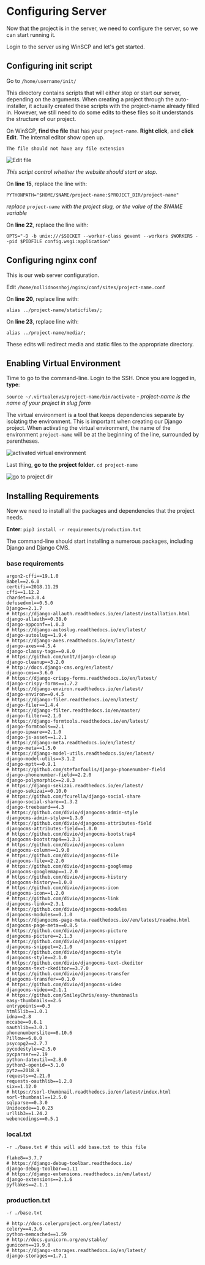 # Configuring Server

Now that the project is in the server, we need to configure the server, so we can start running it.

Login to the server using WinSCP and let's get started.

## Configuring init script

Go to `/home/username/init/`

This directory contains scripts that will either stop or start our server, depending on the arguments. When creating a project through the auto-installer, it actually created these scripts with the project-name already filled in. However, we still need to do some edits to these files so it understands the structure of our project.

On WinSCP, **find the file** that has your `project-name`. **Right click**, and **click Edit**. The internal editor show open up.

    The file should not have any file extension

![Edit file](https://i.imgur.com/DDvp3cx.png)

*This script control whether the website should start or stop.*

On **line 15**, replace the line with:

`PYTHONPATH="$HOME/$NAME/project-name:$PROJECT_DIR/project-name"`

*replace `project-name` with the project slug, or the value of the $NAME variable*

On **line 22**, replace the line with:

`OPTS="-D -b unix:///$SOCKET --worker-class gevent --workers $WORKERS --pid $PIDFILE config.wsgi:application"`

## Configuring nginx conf

This is our web server configuration.

Edit `/home/nollidnosnhoj/nginx/conf/sites/project-name.conf`

On **line 20**, replace line with:

`alias ../project-name/staticfiles/;`

On **line 23**, replace line with:

`alias ../project-name/media/;`

These edits will redirect media and static files to the appropriate directory.

## Enabling Virtual Environment

Time to go to the command-line. Login to the SSH. Once you are logged in, **type**:

`source ~/.virtualenvs/project-name/bin/activate` - *project-name is the name of your project in slug form*

The virtual environment is a tool that keeps dependencies separate by isolating the environment. This is important when creating our Django project. When activating the virtual environment, the name of the environment `project-name` will be at the beginning of the line, surrounded by parentheses. 

![activated virtual environment](https://i.imgur.com/7jUi2yW.png)

Last thing, **go to the project folder**. `cd project-name`

![go to project dir](https://i.imgur.com/m9klnQA.png)

## Installing Requirements

Now we need to install all the packages and dependencies that the project needs.

**Enter**: `pip3 install -r requirements/production.txt`

The command-line should start installing a numerous packages, including Django and Django CMS.

### base requirements

    argon2-cffi==19.1.0
    Babel==2.6.0
    certifi==2018.11.29
    cffi==1.12.2
    chardet==3.0.4
    defusedxml==0.5.0
    Django==2.1.7
    # https://django-allauth.readthedocs.io/en/latest/installation.html
    django-allauth==0.38.0
    django-appconf==1.0.3
    # https://django-autoslug.readthedocs.io/en/latest/
    django-autoslug==1.9.4
    # https://django-axes.readthedocs.io/en/latest/
    django-axes==4.5.4
    django-classy-tags==0.8.0
    # https://github.com/un1t/django-cleanup
    django-cleanup==3.2.0
    # http://docs.django-cms.org/en/latest/
    django-cms==3.6.0
    # https://django-crispy-forms.readthedocs.io/en/latest/
    django-crispy-forms==1.7.2
    # https://django-environ.readthedocs.io/en/latest/
    django-environ==0.4.5
    # https://django-filer.readthedocs.io/en/latest/
    django-filer==1.4.4
    # https://django-filter.readthedocs.io/en/master/
    django-filter==2.1.0
    # https://django-formtools.readthedocs.io/en/latest/
    django-formtools==2.1
    django-ipware==2.1.0
    django-js-asset==1.2.1
    # https://django-meta.readthedocs.io/en/latest/
    django-meta==1.5.0
    # https://django-model-utils.readthedocs.io/en/latest/
    django-model-utils==3.1.2
    django-mptt==0.9.1
    # https://github.com/stefanfoulis/django-phonenumber-field
    django-phonenumber-field==2.2.0
    django-polymorphic==2.0.3
    # https://django-sekizai.readthedocs.io/en/latest/
    django-sekizai==0.10.0
    # https://github.com/fcurella/django-social-share
    django-social-share==1.3.2
    django-treebeard==4.3
    # https://github.com/divio/djangocms-admin-style
    djangocms-admin-style==1.3.0
    # https://github.com/divio/djangocms-attributes-field
    djangocms-attributes-field==1.0.0
    # https://github.com/divio/djangocms-bootstrap4
    djangocms-bootstrap4==1.3.1
    # https://github.com/divio/djangocms-column
    djangocms-column==1.9.0
    # https://github.com/divio/djangocms-file
    djangocms-file==2.2.0
    # https://github.com/divio/djangocms-googlemap
    djangocms-googlemap==1.2.0
    # https://github.com/divio/djangocms-history
    djangocms-history==1.0.0
    # https://github.com/divio/djangocms-icon
    djangocms-icon==1.2.0
    # https://github.com/divio/djangocms-link
    djangocms-link==2.3.1
    # https://github.com/divio/djangocms-modules
    djangocms-modules==0.1.0
    # https://djangocms-page-meta.readthedocs.io//en/latest/readme.html
    djangocms-page-meta==0.8.5
    # https://github.com/divio/djangocms-picture
    djangocms-picture==2.1.3
    # https://github.com/divio/djangocms-snippet
    djangocms-snippet==2.1.0
    # https://github.com/divio/djangocms-style
    djangocms-style==2.1.0
    # https://github.com/divio/djangocms-text-ckeditor
    djangocms-text-ckeditor==3.7.0
    # https://github.com/divio/djangocms-transfer
    djangocms-transfer==0.1.0
    # https://github.com/divio/djangocms-video
    djangocms-video==2.1.1
    # https://github.com/SmileyChris/easy-thumbnails
    easy-thumbnails==2.6
    entrypoints==0.3
    html5lib==1.0.1
    idna==2.8
    mccabe==0.6.1
    oauthlib==3.0.1
    phonenumberslite==8.10.6
    Pillow==6.0.0
    psycopg2==2.7.7
    pycodestyle==2.5.0
    pycparser==2.19
    python-dateutil==2.8.0
    python3-openid==3.1.0
    pytz==2018.9
    requests==2.21.0
    requests-oauthlib==1.2.0
    six==1.12.0
    # https://sorl-thumbnail.readthedocs.io/en/latest/index.html
    sorl-thumbnail==12.5.0
    sqlparse==0.3.0
    Unidecode==1.0.23
    urllib3==1.24.2
    webencodings==0.5.1

### local.txt

    -r ./base.txt # this will add base.txt to this file

    flake8==3.7.7
    # https://django-debug-toolbar.readthedocs.io/
    django-debug-toolbar==1.11
    # https://django-extensions.readthedocs.io/en/latest/
    django-extensions==2.1.6
    pyflakes==2.1.1

### production.txt

    -r ./base.txt

    # http://docs.celeryproject.org/en/latest/
    celery==4.3.0
    python-memcached==1.59
    # http://docs.gunicorn.org/en/stable/
    gunicorn==19.9.0
    # https://django-storages.readthedocs.io/en/latest/
    django-storages==1.7.1
